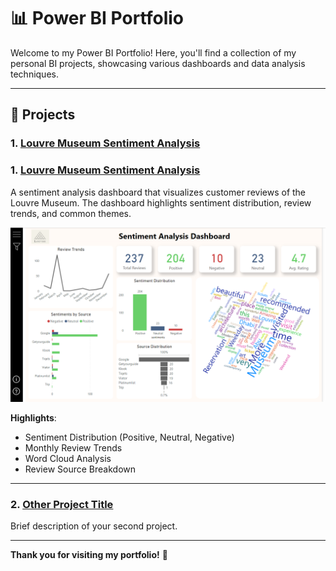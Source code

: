 # 📊 Power BI Portfolio

Welcome to my Power BI Portfolio! Here, you'll find a collection of my personal BI projects, showcasing various dashboards and data analysis techniques.

---

## 🚀 **Projects**
### 1. [Louvre Museum Sentiment Analysis](./Sentiment_Analysis_Dashboard/)
### 1. [Louvre Museum Sentiment Analysis](/Sentiment_Analysis_Dashboard/)


A sentiment analysis dashboard that visualizes customer reviews of the Louvre Museum. The dashboard highlights sentiment distribution, review trends, and common themes.

![Louvre Dashboard](/sentiment_analysis_preview.png)

**Highlights**:
- Sentiment Distribution (Positive, Neutral, Negative)
- Monthly Review Trends
- Word Cloud Analysis
- Review Source Breakdown

---

### 2. [Other Project Title](./Other-Project/README.md)

Brief description of your second project.

---

**Thank you for visiting my portfolio!** 🚀
